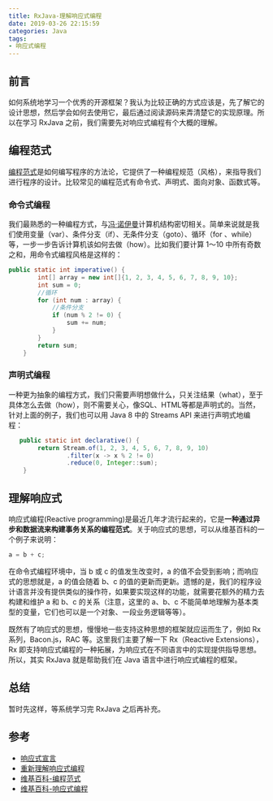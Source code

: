 ```yaml
---
title: RxJava-理解响应式编程
date: 2019-03-26 22:15:59
categories: Java
tags:
- 响应式编程
---
```


## 前言
如何系统地学习一个优秀的开源框架？我认为比较正确的方式应该是，先了解它的设计思想，然后学会如何去使用它，最后通过阅读源码来弄清楚它的实现原理。所以在学习 RxJava 之前，我们需要先对响应式编程有个大概的理解。

## 编程范式
[编程范式](https://zh.wikipedia.org/wiki/%E7%BC%96%E7%A8%8B%E8%8C%83%E5%9E%8B)是如何编写程序的方法论，它提供了一种编程规范（风格），来指导我们进行程序的设计。比较常见的编程范式有命令式、声明式、面向对象、函数式等。

### 命令式编程
我们最熟悉的一种编程方式，与[冯·诺伊曼](https://mp.weixin.qq.com/s?__biz=MzAxOTc0NzExNg==&mid=2665513341&idx=1&sn=4e2ddfccb58eb8ef85053cd9b4417467&chksm=80d6793eb7a1f02810f4091efa0add91ea4a182af33593a55ea2e25618fe85817c7877f6a63c&scene=21#wechat_redirect)计算机结构密切相关。简单来说就是我们使用变量（var）、条件分支（if）、无条件分支（goto）、循环（for 、while）等，一步一步告诉计算机该如何去做（how）。比如我们要计算 1～10 中所有奇数之和，用命令式编程风格是这样的：

```java
public static int imperative() {
        int[] array = new int[]{1, 2, 3, 4, 5, 6, 7, 8, 9, 10};
        int sum = 0;
        //循环
        for (int num : array) {
            //条件分支
            if (num % 2 != 0) {
                sum += num;
            }
        }
        return sum;
    }
```
### 声明式编程
一种更为抽象的编程方式，我们只需要声明想做什么，只关注结果（what），至于具体怎么去做（how），则不需要关心，像SQL、HTML等都是声明式的。当然，针对上面的例子，我们也可以用 Java 8 中的 Streams API 来进行声明式地编程：

```java
   public static int declarative() {
        return Stream.of(1, 2, 3, 4, 5, 6, 7, 8, 9, 10)
                .filter(x -> x % 2 != 0)
                .reduce(0, Integer::sum);
    }
```
## 理解响应式
响应式编程(Reactive programming)是最近几年才流行起来的，它是**一种通过异步和数据流来构建事务关系的编程范式**。关于响应式的思想，可以从维基百科的一个例子来说明：

```java
a = b + c;
```

在命令式编程环境中，当 b 或 c 的值发生改变时，a 的值不会受到影响；而响应式的思想就是，a 的值会随着 b、c 的值的更新而更新。遗憾的是，我们的程序设计语言并没有提供类似的操作符，如果要实现这样的功能，就需要花额外的精力去构建和维护 a 和 b、c 的关系（注意，这里的 a、b、c 不能简单地理解为基本类型的变量，它们也可以是一个对象、一段业务逻辑等等）。

既然有了响应式的思想，慢慢地一些支持这种思想的框架就应运而生了，例如 Rx 系列，Bacon.js，RAC 等。这里我们主要了解一下 Rx（Reactive Extensions），Rx 即支持响应式编程的一种拓展，为响应式在不同语言中的实现提供指导思想。所以，其实 RxJava 就是帮助我们在 Java 语言中进行响应式编程的框架。

## 总结
暂时先这样，等系统学习完 RxJava 之后再补充。

## 参考
* [响应式宣言](https://www.reactivemanifesto.org/zh-CN)
* [重新理解响应式编程](https://www.jianshu.com/p/c95e29854cb1)
* [维基百科-编程范式](https://zh.wikipedia.org/wiki/%E7%BC%96%E7%A8%8B%E8%8C%83%E5%9E%8B)
* [维基百科-响应式编程](https://zh.wikipedia.org/wiki/%E5%93%8D%E5%BA%94%E5%BC%8F%E7%BC%96%E7%A8%8B)




